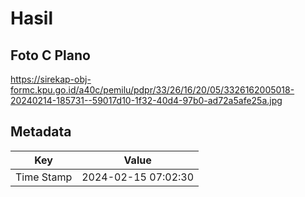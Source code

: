 # Hasil

## Foto C Plano

https://sirekap-obj-formc.kpu.go.id/a40c/pemilu/pdpr/33/26/16/20/05/3326162005018-20240214-185731--59017d10-1f32-40d4-97b0-ad72a5afe25a.jpg


## Metadata

| Key        | Value               |
| ---------- | ------------------- |
| Time Stamp | 2024-02-15 07:02:30 |



